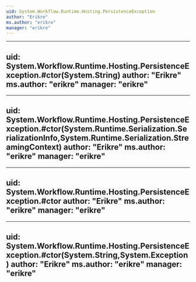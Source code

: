 ```yaml
---
uid: System.Workflow.Runtime.Hosting.PersistenceException
author: "Erikre"
ms.author: "erikre"
manager: "erikre"
---
```


---
uid: System.Workflow.Runtime.Hosting.PersistenceException.#ctor(System.String)
author: "Erikre"
ms.author: "erikre"
manager: "erikre"
---

---
uid: System.Workflow.Runtime.Hosting.PersistenceException.#ctor(System.Runtime.Serialization.SerializationInfo,System.Runtime.Serialization.StreamingContext)
author: "Erikre"
ms.author: "erikre"
manager: "erikre"
---

---
uid: System.Workflow.Runtime.Hosting.PersistenceException.#ctor
author: "Erikre"
ms.author: "erikre"
manager: "erikre"
---

---
uid: System.Workflow.Runtime.Hosting.PersistenceException.#ctor(System.String,System.Exception)
author: "Erikre"
ms.author: "erikre"
manager: "erikre"
---
